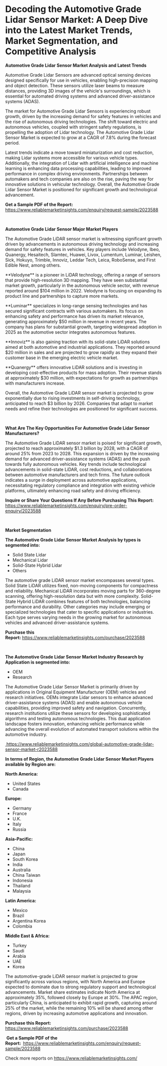 <p><h1>Decoding the Automotive Grade Lidar Sensor Market: A Deep Dive into the Latest Market Trends, Market Segmentation, and Competitive Analysis</h1></p><p><strong>Automotive Grade Lidar Sensor Market Analysis and Latest Trends</strong></p>
<p><p>Automotive Grade Lidar Sensors are advanced optical sensing devices designed specifically for use in vehicles, enabling high-precision mapping and object detection. These sensors utilize laser beams to measure distances, providing 3D images of the vehicle's surroundings, which is essential for automated driving systems and advanced driver-assistance systems (ADAS). </p><p>The market for Automotive Grade Lidar Sensors is experiencing robust growth, driven by the increasing demand for safety features in vehicles and the rise of autonomous driving technologies. The shift toward electric and autonomous vehicles, coupled with stringent safety regulations, is propelling the adoption of Lidar technology. The Automotive Grade Lidar Sensor Market is expected to grow at a CAGR of 7.8% during the forecast period. </p><p>Latest trends indicate a move toward miniaturization and cost reduction, making Lidar systems more accessible for various vehicle types. Additionally, the integration of Lidar with artificial intelligence and machine learning is enhancing data processing capabilities, leading to improved performance in complex driving environments. Partnerships between automakers and tech companies are also on the rise, paving the way for innovative solutions in vehicular technology. Overall, the Automotive Grade Lidar Sensor Market is positioned for significant growth and technological advancement.</p></p>
<p><strong>Get a Sample PDF of the Report:&nbsp;</strong> <a href="https://www.reliablemarketinsights.com/enquiry/request-sample/2023588?utm_campaign=3218&utm_medium=2&utm_source=Github&utm_content=ia&utm_term=29032025&utm_id=automotive-grade-lidar-sensor">https://www.reliablemarketinsights.com/enquiry/request-sample/2023588</a></p>
<p>&nbsp;</p>
<p><strong>Automotive Grade Lidar Sensor Major Market Players</strong></p>
<p><p>The Automotive Grade LiDAR sensor market is witnessing significant growth driven by advancements in autonomous driving technology and increasing demand for safety features in vehicles. Key players include Velodyne, Ibeo, Quanergy, Hesaitech, Slamtec, Huawei, Livox, Lumentum, Luminar, Leishen, Sick, Hokuyo, Trimble, Innoviz, Leddar Tech, Leica, RoboSense, and First Edible Nest, among others.</p><p>**Velodyne** is a pioneer in LiDAR technology, offering a range of sensors that provide high-resolution 3D mapping. They have seen substantial market growth, particularly in the autonomous vehicle sector, with revenue reported around $104 million in 2022. Velodyne is focusing on expanding its product line and partnerships to capture more markets.</p><p>**Luminar** specializes in long-range sensing technologies and has secured significant contracts with various automakers. Its focus on enhancing safety and performance has driven its market relevance, generating approximately $50 million in revenue in recent years. The company has plans for substantial growth, targeting widespread adoption in 2025 as the automotive sector integrates autonomous features.</p><p>**Innoviz** is also gaining traction with its solid-state LiDAR solutions aimed at both automotive and industrial applications. They reported around $20 million in sales and are projected to grow rapidly as they expand their customer base in the emerging electric vehicle market.</p><p>**Quanergy** offers innovative LiDAR solutions and is investing in developing cost-effective products for mass adoption. Their revenue stands at approximately $30 million, with expectations for growth as partnerships with manufacturers increase.</p><p>Overall, the Automotive Grade LiDAR sensor market is projected to grow exponentially due to rising investments in self-driving technology, anticipated to reach $3 billion by 2026. Companies that adapt to market needs and refine their technologies are positioned for significant success.</p></p>
<p>&nbsp;</p>
<p><strong>What Are The Key Opportunities For Automotive Grade Lidar Sensor Manufacturers?</strong></p>
<p><p>The Automotive Grade LiDAR sensor market is poised for significant growth, projected to reach approximately $1.3 billion by 2028, with a CAGR of around 25% from 2023 to 2028. This expansion is driven by the increasing demand for advanced driver-assistance systems (ADAS) and the push towards fully autonomous vehicles. Key trends include technological advancements in solid-state LiDAR, cost reductions, and collaborations between automotive manufacturers and tech firms. The future outlook indicates a surge in deployment across automotive applications, necessitating regulatory compliance and integration with existing vehicle platforms, ultimately enhancing road safety and driving efficiency.</p></p>
<p><strong>Inquire or Share Your Questions If Any Before Purchasing This Report:</strong> <a href="https://www.reliablemarketinsights.com/enquiry/pre-order-enquiry/2023588?utm_campaign=3218&utm_medium=2&utm_source=Github&utm_content=ia&utm_term=29032025&utm_id=automotive-grade-lidar-sensor">https://www.reliablemarketinsights.com/enquiry/pre-order-enquiry/2023588</a></p>
<p>&nbsp;</p>
<p><strong>Market Segmentation</strong></p>
<p><strong>The Automotive Grade Lidar Sensor Market Analysis by types is segmented into:</strong></p>
<p><ul><li>Solid State Lidar</li><li>Mechanical Lidar</li><li>Solid-State Hybrid Lidar</li><li>Others</li></ul></p>
<p><p>The automotive grade LiDAR sensor market encompasses several types. Solid State LiDAR utilizes fixed, non-moving components for compactness and reliability. Mechanical LiDAR incorporates moving parts for 360-degree scanning, offering high-resolution data but with more complexity. Solid-State Hybrid LiDAR combines features of both technologies, balancing performance and durability. Other categories may include emerging or specialized technologies that cater to specific applications or industries. Each type serves varying needs in the growing market for autonomous vehicles and advanced driver-assistance systems.</p></p>
<p><strong>Purchase this Report:&nbsp;</strong><a href="https://www.reliablemarketinsights.com/purchase/2023588?utm_campaign=3218&utm_medium=2&utm_source=Github&utm_content=ia&utm_term=29032025&utm_id=automotive-grade-lidar-sensor">https://www.reliablemarketinsights.com/purchase/2023588</a></p>
<p>&nbsp;</p>
<p><strong>The Automotive Grade Lidar Sensor Market Industry Research by Application is segmented into:</strong></p>
<p><ul><li>OEM</li><li>Research</li></ul></p>
<p><p>The Automotive Grade Lidar Sensor Market is primarily driven by applications in Original Equipment Manufacturer (OEM) vehicles and research initiatives. OEMs integrate Lidar sensors to enhance advanced driver-assistance systems (ADAS) and enable autonomous vehicle capabilities, providing improved safety and navigation. Concurrently, research institutions utilize these sensors for developing sophisticated algorithms and testing autonomous technologies. This dual application landscape fosters innovation, enhancing vehicle performance while advancing the overall evolution of automated transport solutions within the automotive industry.</p></p>
<p><a href="https://www.reliablemarketinsights.com/global-automotive-grade-lidar-sensor-market-r2023588?utm_campaign=3218&utm_medium=2&utm_source=Github&utm_content=ia&utm_term=29032025&utm_id=automotive-grade-lidar-sensor">&nbsp;https://www.reliablemarketinsights.com/global-automotive-grade-lidar-sensor-market-r2023588</a></p>
<p><strong>In terms of Region, the Automotive Grade Lidar Sensor Market Players available by Region are:</strong></p>
<p>
    <p> <strong> North America: </strong>
        <ul>
            <li>United States</li>
            <li>Canada</li>
        </ul>
        </p> 
    <p> <strong> Europe: </strong>
        <ul>
            <li>Germany</li>
            <li>France</li>
            <li>U.K.</li>
            <li>Italy</li>
            <li>Russia</li>
        </ul>
        </p> 
    <p> <strong> Asia-Pacific: </strong>
        <ul>
            <li>China</li>
            <li>Japan</li>
            <li>South Korea</li>
            <li>India</li>
            <li>Australia</li>
            <li>China Taiwan</li>
            <li>Indonesia</li>
            <li>Thailand</li>
            <li>Malaysia</li>
        </ul>
        </p> 
    <p> <strong> Latin America: </strong>
        <ul>
            <li>Mexico</li>
            <li>Brazil</li>
            <li>Argentina Korea</li>
            <li>Colombia</li>
        </ul>
        </p> 
    <p> <strong> Middle East & Africa: </strong>
        <ul>
            <li>Turkey</li>
            <li>Saudi</li>
            <li>Arabia</li>
            <li>UAE</li>
            <li>Korea</li>
        </ul>
    </p>
    </p>
<p><p>The automotive-grade LiDAR sensor market is projected to grow significantly across various regions, with North America and Europe expected to dominate due to strong regulatory support and technological advancements. Market share estimates indicate North America at approximately 35%, followed closely by Europe at 30%. The APAC region, particularly China, is anticipated to exhibit rapid growth, capturing around 25% of the market, while the remaining 10% will be shared among other regions, driven by increasing automotive applications and innovation.</p></p>
<p><strong>Purchase this Report: </strong><a href="https://www.reliablemarketinsights.com/purchase/2023588?utm_campaign=3218&utm_medium=2&utm_source=Github&utm_content=ia&utm_term=29032025&utm_id=automotive-grade-lidar-sensor">https://www.reliablemarketinsights.com/purchase/2023588</a></p>
<p>&nbsp;<strong>Get a Sample PDF of the Report:&nbsp;&nbsp;</strong><a href="https://www.reliablemarketinsights.com/enquiry/request-sample/2023588?utm_campaign=3218&utm_medium=2&utm_source=Github&utm_content=ia&utm_term=29032025&utm_id=automotive-grade-lidar-sensor">https://www.reliablemarketinsights.com/enquiry/request-sample/2023588</a></p>
<p><strong></strong></p>
<p>Check more reports on <a href="https://www.reliablemarketinsights.com/?utm_campaign=3218&utm_medium=2&utm_source=Github&utm_content=ia&utm_term=29032025&utm_id=automotive-grade-lidar-sensor">https://www.reliablemarketinsights.com/</a></p>